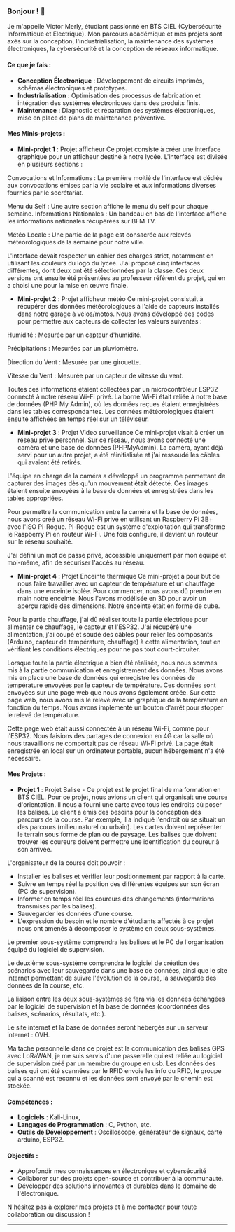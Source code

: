 ### Bonjour ! 👋

Je m'appelle Victor Merly, étudiant passionné en BTS CIEL (Cybersécurité Informatique et Electrique). Mon parcours académique et mes projets sont axés sur la conception, l'industrialisation, la maintenance des systèmes électroniques, la cybersécurité et la conception de réseaux informatique.

#### Ce que je fais :
- **Conception Électronique** : Développement de circuits imprimés, schémas électroniques et prototypes.
- **Industrialisation** : Optimisation des processus de fabrication et intégration des systèmes électroniques dans des produits finis.
- **Maintenance** : Diagnostic et réparation des systèmes électroniques, mise en place de plans de maintenance préventive.

#### Mes Minis-projets :

- **Mini-projet 1** : Projet afficheur
Ce projet consiste à créer une interface graphique pour un afficheur destiné à notre lycée. L'interface est divisée en plusieurs sections :

Convocations et Informations : La première moitié de l'interface est dédiée aux convocations émises par la vie scolaire et aux informations diverses fournies par le secrétariat.

Menu du Self : Une autre section affiche le menu du self pour chaque semaine.
Informations Nationales : Un bandeau en bas de l'interface affiche les informations nationales récupérées sur BFM TV.

Météo Locale : Une partie de la page est consacrée aux relevés météorologiques de la semaine pour notre ville.

L'interface devait respecter un cahier des charges strict, notamment en utilisant les couleurs du logo du lycée. J'ai proposé cinq interfaces différentes, dont deux ont été sélectionnées par la classe. Ces deux versions ont ensuite été présentées au professeur référent du projet, qui en a choisi une pour la mise en œuvre finale.

- **Mini-projet 2** : Projet afficheur météo
Ce mini-projet consistait à récupérer des données météorologiques à l'aide de capteurs installés dans notre garage à vélos/motos. Nous avons développé des codes pour permettre aux capteurs de collecter les valeurs suivantes :

Humidité : Mesurée par un capteur d'humidité.

Précipitations : Mesurées par un pluviomètre.

Direction du Vent : Mesurée par une girouette.

Vitesse du Vent : Mesurée par un capteur de vitesse du vent.

Toutes ces informations étaient collectées par un microcontrôleur ESP32 connecté à notre réseau Wi-Fi privé. La borne Wi-Fi était reliée à notre base de données (PHP My Admin), où les données reçues étaient enregistrées dans les tables correspondantes. Les données météorologiques étaient ensuite affichées en temps réel sur un téléviseur.

- **Mini-projet 3** : Projet Video surveillance
Ce mini-projet visait à créer un réseau privé personnel. Sur ce réseau, nous avons connecté une caméra et une base de données (PHPMyAdmin). La caméra, ayant déjà servi pour un autre projet, a été réinitialisée et j'ai ressoudé les câbles qui avaient été retirés.

L'équipe en charge de la caméra a développé un programme permettant de capturer des images dès qu'un mouvement était détecté. Ces images étaient ensuite envoyées à la base de données et enregistrées dans les tables appropriées.

Pour permettre la communication entre la caméra et la base de données, nous avons créé un réseau Wi-Fi privé en utilisant un Raspberry Pi 3B+ avec l'ISO Pi-Rogue. Pi-Rogue est un système d'exploitation qui transforme le Raspberry Pi en routeur Wi-Fi. Une fois configuré, il devient un routeur sur le réseau souhaité.

J'ai défini un mot de passe privé, accessible uniquement par mon équipe et moi-même, afin de sécuriser l'accès au réseau. 

- **Mini-projet 4** : Projet Enceinte thermique 
Ce mini-projet a pour but de nous faire travailler avec un capteur de température et un chauffage dans une enceinte isolée. Pour commencer, nous avons dû prendre en main notre enceinte. Nous l'avons modélisée en 3D pour avoir un aperçu rapide des dimensions. Notre enceinte était en forme de cube.

Pour la partie chauffage, j'ai dû réaliser toute la partie électrique pour alimenter ce chauffage, le capteur et l'ESP32. J'ai récupéré une alimentation, j'ai coupé et soudé des câbles pour relier les composants (Arduino, capteur de température, chauffage) à cette alimentation, tout en vérifiant les conditions électriques pour ne pas tout court-circuiter.

Lorsque toute la partie électrique a bien été réalisée, nous nous sommes mis à la partie communication et enregistrement des données. Nous avons mis en place une base de données qui enregistre les données de température envoyées par le capteur de température. Ces données sont envoyées sur une page web que nous avons également créée. Sur cette page web, nous avons mis le relevé avec un graphique de la température en fonction du temps. Nous avons implémenté un bouton d'arrêt pour stopper le relevé de température.

Cette page web était aussi connectée à un réseau Wi-Fi, comme pour l'ESP32. Nous faisions des partages de connexion en 4G car la salle où nous travaillions ne comportait pas de réseau Wi-Fi privé. La page était enregistrée en local sur un ordinateur portable, aucun hébergement n'a été nécessaire.


#### Mes Projets : 
- **Projet 1** : Projet Balise -
Ce projet est le projet final de ma formation en BTS CIEL. Pour ce projet, nous avions un client qui organisait une course d'orientation. Il nous a fourni une carte avec tous les endroits où poser les balises. Le client a émis des besoins pour la conception des parcours de la course. Par exemple, il a indiqué l'endroit où se situait un des parcours (milieu naturel ou urbain). Les cartes doivent représenter le terrain sous forme de plan ou de paysage. Les balises que doivent trouver les coureurs doivent permettre une identification du coureur à son arrivée.

L'organisateur de la course doit pouvoir :

- Installer les balises et vérifier leur positionnement par rapport à la carte.
- Suivre en temps réel la position des différentes équipes sur son écran (PC de supervision).
- Informer en temps réel les coureurs des changements (informations transmises par les balises).
- Sauvegarder les données d'une course.
- L'expression du besoin et le nombre d'étudiants affectés à ce projet nous ont amenés à décomposer le système en deux sous-systèmes.

Le premier sous-système comprendra les balises et le PC de l'organisation équipé du logiciel de supervision.

Le deuxième sous-système comprendra le logiciel de création des scénarios avec leur sauvegarde dans une base de données, ainsi que le site internet permettant de suivre l'évolution de la course, la sauvegarde des données de la course, etc.

La liaison entre les deux sous-systèmes se fera via les données échangées par le logiciel de supervision et la base de données (coordonnées des balises, scénarios, résultats, etc.).

Le site internet et la base de données seront hébergés sur un serveur internet : OVH.

Ma tache personnelle dans ce projet est la communication des balises GPS avec LoRaWAN, je me suis servis d'une passerelle qui est reliée au logiciel de supervision créé par un membre du groupe en usb. Les données des balises qui ont été scannées par le RFID envoie les info du RFID, le groupe qui a scanné est reconnu et les données sont envoyé par le chemin est stockée.


#### Compétences :
- **Logiciels** : Kali-Linux, 
- **Langages de Programmation** : C, Python, etc.
- **Outils de Développement** : Oscilloscope, générateur de signaux, carte arduino, ESP32.

#### Objectifs :
- Approfondir mes connaissances en électronique et cybersécurité
- Collaborer sur des projets open-source et contribuer à la communauté.
- Développer des solutions innovantes et durables dans le domaine de l'électronique.

N'hésitez pas à explorer mes projets et à me contacter pour toute collaboration ou discussion !

---
